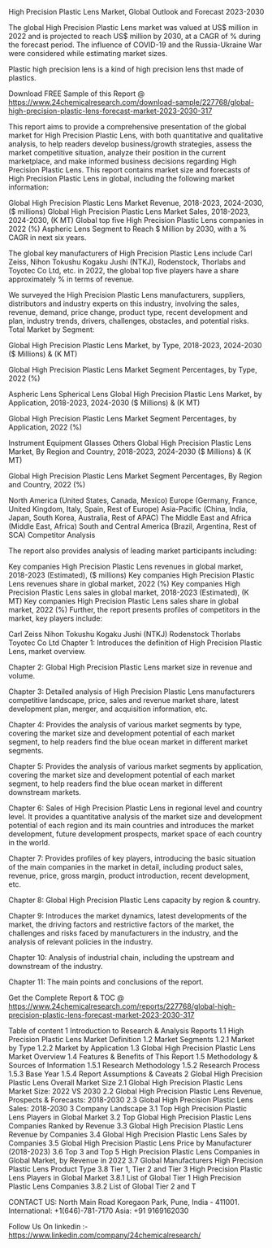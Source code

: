 High Precision Plastic Lens Market, Global Outlook and Forecast 2023-2030

The global High Precision Plastic Lens market was valued at US$ million in 2022 and is projected to reach US$ million by 2030, at a CAGR of % during the forecast period. The influence of COVID-19 and the Russia-Ukraine War were considered while estimating market sizes.

Plastic high precision lens is a kind of high precision lens thst made of plastics.

Download FREE Sample of this Report @ https://www.24chemicalresearch.com/download-sample/227768/global-high-precision-plastic-lens-forecast-market-2023-2030-317

This report aims to provide a comprehensive presentation of the global market for High Precision Plastic Lens, with both quantitative and qualitative analysis, to help readers develop business/growth strategies, assess the market competitive situation, analyze their position in the current marketplace, and make informed business decisions regarding High Precision Plastic Lens. This report contains market size and forecasts of High Precision Plastic Lens in global, including the following market information:

Global High Precision Plastic Lens Market Revenue, 2018-2023, 2024-2030, ($ millions)
Global High Precision Plastic Lens Market Sales, 2018-2023, 2024-2030, (K MT)
Global top five High Precision Plastic Lens companies in 2022 (%)
Aspheric Lens Segment to Reach $ Million by 2030, with a % CAGR in next six years.

The global key manufacturers of High Precision Plastic Lens include Carl Zeiss, Nihon Tokushu Kogaku Jushi (NTKJ), Rodenstock, Thorlabs and Toyotec Co Ltd, etc. in 2022, the global top five players have a share approximately % in terms of revenue.

We surveyed the High Precision Plastic Lens manufacturers, suppliers, distributors and industry experts on this industry, involving the sales, revenue, demand, price change, product type, recent development and plan, industry trends, drivers, challenges, obstacles, and potential risks. Total Market by Segment:

Global High Precision Plastic Lens Market, by Type, 2018-2023, 2024-2030 ($ Millions) & (K MT)

Global High Precision Plastic Lens Market Segment Percentages, by Type, 2022 (%)

Aspheric Lens
Spherical Lens
Global High Precision Plastic Lens Market, by Application, 2018-2023, 2024-2030 ($ Millions) & (K MT)

Global High Precision Plastic Lens Market Segment Percentages, by Application, 2022 (%)

Instrument Equipment
Glasses
Others
Global High Precision Plastic Lens Market, By Region and Country, 2018-2023, 2024-2030 ($ Millions) & (K MT)

Global High Precision Plastic Lens Market Segment Percentages, By Region and Country, 2022 (%)

North America (United States, Canada, Mexico)
Europe (Germany, France, United Kingdom, Italy, Spain, Rest of Europe)
Asia-Pacific (China, India, Japan, South Korea, Australia, Rest of APAC)
The Middle East and Africa (Middle East, Africa)
South and Central America (Brazil, Argentina, Rest of SCA)
Competitor Analysis

The report also provides analysis of leading market participants including:

Key companies High Precision Plastic Lens revenues in global market, 2018-2023 (Estimated), ($ millions)
Key companies High Precision Plastic Lens revenues share in global market, 2022 (%)
Key companies High Precision Plastic Lens sales in global market, 2018-2023 (Estimated), (K MT)
Key companies High Precision Plastic Lens sales share in global market, 2022 (%)
Further, the report presents profiles of competitors in the market, key players include:

Carl Zeiss
Nihon Tokushu Kogaku Jushi (NTKJ)
Rodenstock
Thorlabs
Toyotec Co Ltd
Chapter 1: Introduces the definition of High Precision Plastic Lens, market overview.

Chapter 2: Global High Precision Plastic Lens market size in revenue and volume.

Chapter 3: Detailed analysis of High Precision Plastic Lens manufacturers competitive landscape, price, sales and revenue market share, latest development plan, merger, and acquisition information, etc.

Chapter 4: Provides the analysis of various market segments by type, covering the market size and development potential of each market segment, to help readers find the blue ocean market in different market segments.

Chapter 5: Provides the analysis of various market segments by application, covering the market size and development potential of each market segment, to help readers find the blue ocean market in different downstream markets.

Chapter 6: Sales of High Precision Plastic Lens in regional level and country level. It provides a quantitative analysis of the market size and development potential of each region and its main countries and introduces the market development, future development prospects, market space of each country in the world.

Chapter 7: Provides profiles of key players, introducing the basic situation of the main companies in the market in detail, including product sales, revenue, price, gross margin, product introduction, recent development, etc.

Chapter 8: Global High Precision Plastic Lens capacity by region & country.

Chapter 9: Introduces the market dynamics, latest developments of the market, the driving factors and restrictive factors of the market, the challenges and risks faced by manufacturers in the industry, and the analysis of relevant policies in the industry.

Chapter 10: Analysis of industrial chain, including the upstream and downstream of the industry.

Chapter 11: The main points and conclusions of the report.

Get the Complete Report & TOC @ https://www.24chemicalresearch.com/reports/227768/global-high-precision-plastic-lens-forecast-market-2023-2030-317

Table of content
1 Introduction to Research & Analysis Reports
1.1 High Precision Plastic Lens Market Definition
1.2 Market Segments
1.2.1 Market by Type
1.2.2 Market by Application
1.3 Global High Precision Plastic Lens Market Overview
1.4 Features & Benefits of This Report
1.5 Methodology & Sources of Information
1.5.1 Research Methodology
1.5.2 Research Process
1.5.3 Base Year
1.5.4 Report Assumptions & Caveats
2 Global High Precision Plastic Lens Overall Market Size
2.1 Global High Precision Plastic Lens Market Size: 2022 VS 2030
2.2 Global High Precision Plastic Lens Revenue, Prospects & Forecasts: 2018-2030
2.3 Global High Precision Plastic Lens Sales: 2018-2030
3 Company Landscape
3.1 Top High Precision Plastic Lens Players in Global Market
3.2 Top Global High Precision Plastic Lens Companies Ranked by Revenue
3.3 Global High Precision Plastic Lens Revenue by Companies
3.4 Global High Precision Plastic Lens Sales by Companies
3.5 Global High Precision Plastic Lens Price by Manufacturer (2018-2023)
3.6 Top 3 and Top 5 High Precision Plastic Lens Companies in Global Market, by Revenue in 2022
3.7 Global Manufacturers High Precision Plastic Lens Product Type
3.8 Tier 1, Tier 2 and Tier 3 High Precision Plastic Lens Players in Global Market
3.8.1 List of Global Tier 1 High Precision Plastic Lens Companies
3.8.2 List of Global Tier 2 and T

CONTACT US:
North Main Road Koregaon Park, Pune, India - 411001.
International: +1(646)-781-7170
Asia: +91 9169162030

Follow Us On linkedin :- https://www.linkedin.com/company/24chemicalresearch/
